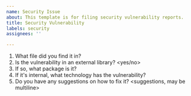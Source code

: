 ```yaml
---
name: Security Issue
about: This template is for filing security vulnerability reports.
title: Security Vulnerability
labels: security
assignees: ''

---
```


1. What file did you find it in? <filename here>
2. Is the vulnerability in an external library? <yes/no>
3. If so, what package is it? <package name>
4. If it's internal, what technology has the vulnerability? <technology>
5. Do you have any suggestions on how to fix it? <suggestions, may be multiline>
